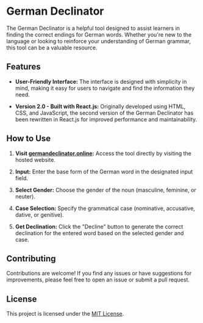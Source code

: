 # German Declinator

The German Declinator is a helpful tool designed to assist learners in finding the correct endings for German words. Whether you're new to the language or looking to reinforce your understanding of German grammar, this tool can be a valuable resource.

## Features

- **User-Friendly Interface:** The interface is designed with simplicity in mind, making it easy for users to navigate and find the information they need.

- **Version 2.0 - Built with React.js:** Originally developed using HTML, CSS, and JavaScript, the second version of the German Declinator has been rewritten in React.js for improved performance and maintainability.

## How to Use

1. **Visit [germandeclinator.online](https://germandeclinator.online):** Access the tool directly by visiting the hosted website.

2. **Input:** Enter the base form of the German word in the designated input field.

3. **Select Gender:** Choose the gender of the noun (masculine, feminine, or neuter).

4. **Case Selection:** Specify the grammatical case (nominative, accusative, dative, or genitive).

5. **Get Declination:** Click the "Decline" button to generate the correct declination for the entered word based on the selected gender and case.

## Contributing

Contributions are welcome! If you find any issues or have suggestions for improvements, please feel free to open an issue or submit a pull request.

## License

This project is licensed under the [MIT License](LICENSE).
